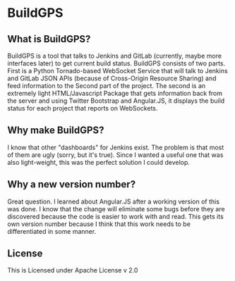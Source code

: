 BuildGPS
========

What is BuildGPS?
-----------------

BuildGPS is a tool that talks to Jenkins and GitLab (currently, maybe more interfaces later)
to get current build status.  BuildGPS consists of two parts.  First is a Python Tornado-based
WebSocket Service that will talk to Jenkins and GitLab JSON APIs (because of Cross-Origin
Resource Sharing) and feed information to the Second part of the project. The second is an
extremely light HTML/Javascript Package that gets information back from the server and using
Twitter Bootstrap and Angular.JS, it displays the build status for each project that reports
on WebSockets.

Why make BuildGPS?
------------------

I know that other "dashboards" for Jenkins exist.  The problem is that most of them are ugly
(sorry, but it's true). Since I wanted a useful one that was also light-weight, this was the
perfect solution I could develop.

Why a new version number?
-------------------------

Great question. I learned about Angular.JS after a working version of this was
done. I know that the change will eliminate some bugs before they are
discovered because the code is easier to work with and read. This gets its own
version number because I think that this work needs to be differentiated in
some manner.

License
--------

This is Licensed under Apache License v 2.0

